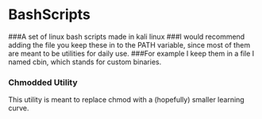 # BashScripts
###A set of linux bash scripts made in kali linux
###I would recommend adding the file you keep these in to the PATH variable, since most of them are meant to be utilities for daily use.
###For example I keep them in a file I named cbin, which stands for custom binaries.


### Chmodded Utility
This utility is meant to replace chmod with a (hopefully) smaller learning curve.
